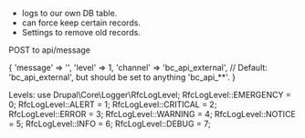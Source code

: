 
- logs to our own DB table.
- can force keep certain records.
- Settings to remove old records.

POST to api/message

{
  'message' => '',
  'level' => 1,
  'channel' => 'bc_api_external', // Default: 'bc_api_external', but should be set to anything 'bc_api_**'.
}

Levels:
use Drupal\Core\Logger\RfcLogLevel;
RfcLogLevel::EMERGENCY  = 0;
RfcLogLevel::ALERT      = 1;
RfcLogLevel::CRITICAL   = 2;
RfcLogLevel::ERROR      = 3;
RfcLogLevel::WARNING    = 4;
RfcLogLevel::NOTICE     = 5;
RfcLogLevel::INFO       = 6;
RfcLogLevel::DEBUG      = 7;
